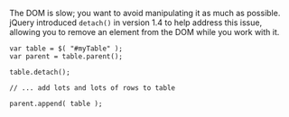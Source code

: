 <script>{
	"title": "Detach Elements to Work with Them",
	"level": "intermediate",
	"source": "http://jqfundamentals.com/legacy",
	"attribution": [ "jQuery Fundamentals" ]
}</script>

The DOM is slow; you want to avoid manipulating it as much as possible. jQuery introduced `detach()` in version 1.4 to help address this issue, allowing you to remove an element from the DOM while you work with it.

```
var table = $( "#myTable" );
var parent = table.parent();

table.detach();

// ... add lots and lots of rows to table

parent.append( table );
```
